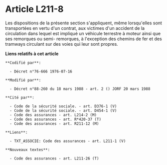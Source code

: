 # Article L211-8

Les dispositions de la présente section s'appliquent, même lorsqu'elles sont transportées en vertu d'un contrat, aux victimes
d'un accident de la circulation dans lequel est impliqué un véhicule terrestre à moteur ainsi que ses remorques ou semi-
remorques, à l'exception des chemins de fer et des tramways circulant sur des voies qui leur sont propres.

**Liens relatifs à cet article**

	**Codifié par**:

	  - Décret n°76-666 1976-07-16

	**Modifié par**:

	  - Décret n°88-260 du 18 mars 1988 - art. 2 () JORF 20 mars 1988

	**Cité par**:

	  - Code de la sécurité sociale. - art. D376-1 (V)
	  - Code de la sécurité sociale. - art. D454-1 (V)
	  - Code des assurances - art. L214-2 (M)
	  - Code des assurances - art. R*420-37 (T)
	  - Code des assurances - art. R211-12 (M)

	**Liens**:

	  - TXT_ASSOCIE: Code des assurances - art. L211-1 (V)

	**Nouveaux textes**:

	  - Code des assurances - art. L211-26 (T)
